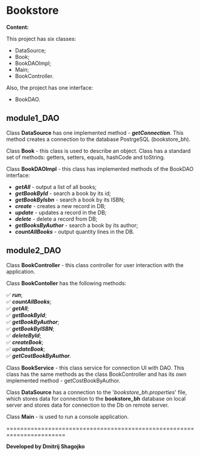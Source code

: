 # **Bookstore**

**Content:**

This project has six classes:
* DataSource;
* Book;
* BookDAOImpl;
* Main;
* BookController.

Also, the project has one interface:
* BookDAO.

## **module1_DAO**

Class **DataSource** has one implemented method - ***getConnection***.
This method creates a connection to the database PostrgeSQL (bookstore_bh).

Class **Book** - this class is used to describe an object. 
Class has a standard set of methods: getters, setters, equals, hashCode 
and toString.

Class **BookDAOImpl** - this class has implemented methods of the BookDAO 
interface:
* ***getAll*** - output a list of all books;
* ***getBookById*** - search a book by its id;
* ***getBookByIsbn*** - search a book by its ISBN;
* ***create*** - creates a new record in DB;
* ***update*** - updates a record in the DB;
* ***delete*** - delete a record from DB;
* ***getBooksByAuthor*** - search a book by its author;
* ***countAllBooks*** - output quantity lines in the DB.

## **module2_DAO**

Class **BookController** - this class controller for user interaction 
with the application.

Class **BookContoller** has the following methods:

:white_check_mark: ***run***;  
:white_check_mark: ***countAllBooks***;     
:white_check_mark: ***getAll***;    
:white_check_mark: ***getBookById***;   
:white_check_mark: ***getBookByAuthor***;   
:white_check_mark: ***getBookByISBN***;     
:white_check_mark: ***deleteById***;    
:white_check_mark: ***createBook***;    
:white_check_mark: ***updateBook***;    
:white_check_mark: ***getCostBookByAuthor***.   

Class **BookService** - this class service for connection UI with DAO.
This class has the same methods as the class BookController and has its 
own implemented method - getCostBookByAuthor.

Class **DataSource** has a connection to the '_bookstore_bh.properties_' 
file, which stores data for connection  to the **bookstore_bh** database 
on local server and  stores data for connection to the Db on remote server.

Class **Main** - is used to run a console application.

=======================================================================

__Developed by Dmitrij Shagojko__
